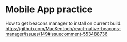 # Mobile App practice

How to get beacons manager to install on current build: https://github.com/MacKentoch/react-native-beacons-manager/issues/149#issuecomment-553488736

